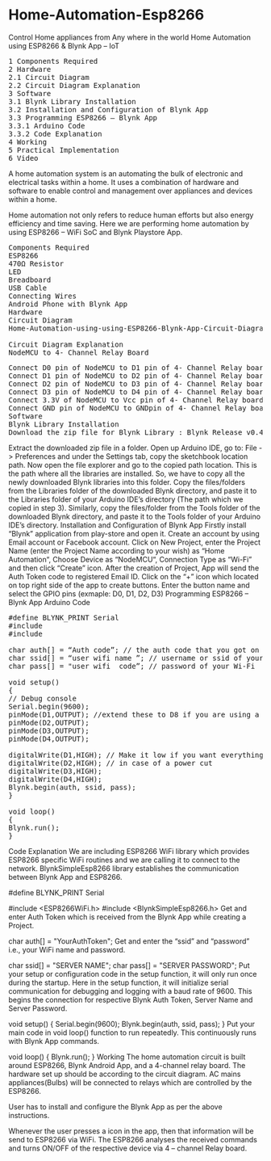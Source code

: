 # Home-Automation-Esp8266
Control Home appliances from Any where in the world
Home Automation using ESP8266 & Blynk App – IoT
<pre>
1 Components Required
2 Hardware
2.1 Circuit Diagram
2.2 Circuit Diagram Explanation
3 Software
3.1 Blynk Library Installation
3.2 Installation and Configuration of Blynk App
3.3 Programming ESP8266 – Blynk App
3.3.1 Arduino Code
3.3.2 Code Explanation
4 Working
5 Practical Implementation
6 Video
</pre>
A home automation system is an automating the bulk of electronic and electrical tasks within a home. It uses a combination of hardware and software to enable control and management over appliances and devices within a home.

Home automation not only refers to reduce human efforts but also energy efficiency and time saving. Here we are performing home automation by using ESP8266 – WiFi SoC and Blynk Playstore App.
<pre>
Components Required
ESP8266
470Ω Resistor
LED
Breadboard
USB Cable
Connecting Wires
Android Phone with Blynk App
Hardware
Circuit Diagram
Home-Automation-using-using-ESP8266-Blynk-App-Circuit-Diagram

Circuit Diagram Explanation
NodeMCU to 4- Channel Relay Board
</pre>
<pre>
Connect D0 pin of NodeMCU to D1 pin of 4- Channel Relay board.
Connect D1 pin of NodeMCU to D2 pin of 4- Channel Relay board.
Connect D2 pin of NodeMCU to D3 pin of 4- Channel Relay board.
Connect D3 pin of NodeMCU to D4 pin of 4- Channel Relay board.
Connect 3.3V of NodeMCU to Vcc pin of 4- Channel Relay board.
Connect GND pin of NodeMCU to GNDpin of 4- Channel Relay board.
Software
Blynk Library Installation
Download the zip file for Blynk Library : Blynk_Release_v0.4.8
</pre>
Extract the downloaded zip file in a folder.
Open up Arduino IDE, go to: File -> Preferences and under the Settings tab, copy the sketchbook location path.
Now open the file explorer and go to the copied path location. This is the path where all the libraries are installed. So, we have to copy all the newly downloaded Blynk libraries into this folder.
Copy the files/folders from the Libraries folder of the downloaded Blynk directory, and paste it to the Libraries folder of your Arduino IDE’s directory (The path which we copied in step 3).
Similarly, copy the files/folder from the Tools folder of the downloaded Blynk directory, and paste it to the Tools folder of your Arduino IDE’s directory.
Installation and Configuration of Blynk App
Firstly install “Blynk” application from play-store and open it.
Create an account by using Email account or Facebook account.
Click on New Project, enter the Project Name (enter the Project Name according to your wish) as “Home Automation“, Choose Device as “NodeMCU“, Connection Type as “Wi-Fi” and then click “Create” icon.
After the creation of Project, App will send the Auth Token code to registered Email ID.
Click on the “+” icon which located on top right side of the app to create buttons.
Enter the button name and select the GPIO pins (exmaple: D0, D1, D2, D3)
Programming ESP8266 – Blynk App
Arduino Code
<pre>#define BLYNK_PRINT Serial
#include <ESP8266WiFi.h>
#include <BlynkSimpleEsp8266.h>

char auth[] = “Auth code”; // the auth code that you got on your gmail
char ssid[] = “user wifi name ”; // username or ssid of your WI-FI
char pass[] = "user wifi  code”; // password of your Wi-Fi

void setup()
{
// Debug console
Serial.begin(9600);
pinMode(D1,OUTPUT); //extend these to D8 if you are using a 8 pin relay
pinMode(D2,OUTPUT);
pinMode(D3,OUTPUT);
pinMode(D4,OUTPUT);

digitalWrite(D1,HIGH); // Make it low if you want everything to go off
digitalWrite(D2,HIGH); // in case of a power cut
digitalWrite(D3,HIGH);
digitalWrite(D4,HIGH);
Blynk.begin(auth, ssid, pass);
}

void loop()
{
Blynk.run();
}
</pre>
Code Explanation
We are including ESP8266 WiFi library which provides ESP8266 specific WiFi routines and we are calling it to connect to the network. BlynkSimpleEsp8266 library establishes the communication between Blynk App and ESP8266.


#define BLYNK_PRINT Serial

#include <ESP8266WiFi.h>
#include <BlynkSimpleEsp8266.h>
Get and enter Auth Token which is received from the Blynk App while creating a Project.

char auth[] = "YourAuthToken";
Get and enter the “ssid” and “password” i.e.,  your WiFi name and password.

char ssid[] = "SERVER NAME";
char pass[] = "SERVER PASSWORD";
Put your setup or configuration code in the setup function, it will only run once during the startup.
Here in the setup function, it will initialize serial communication for debugging and logging with a baud rate of 9600. This begins the connection for respective Blynk Auth Token, Server Name and Server Password.

void setup()
{
  Serial.begin(9600);
  Blynk.begin(auth, ssid, pass);
}
Put your main code in void loop() function to run repeatedly. This continuously runs with Blynk App commands.

void loop()
{
  Blynk.run();
}
Working
The home automation circuit is built around ESP8266, Blynk Android App, and a 4-channel relay board. The hardware set up should be according to the circuit diagram. AC mains appliances(Bulbs) will be connected to relays which are controlled by the ESP8266.

User has to install and configure the Blynk App as per the above instructions.

Whenever the user presses a icon in the app, then that information will be send to ESP8266 via WiFi. The ESP8266 analyses the received commands and turns ON/OFF of the respective device via 4 – channel Relay board.
</pre>
